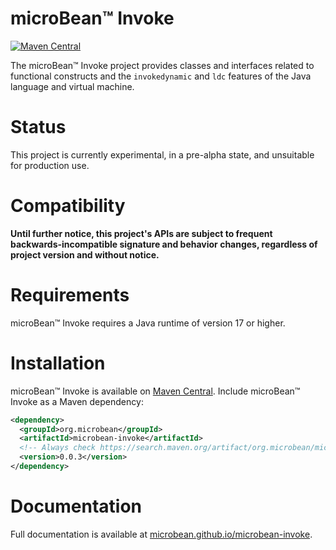 # microBean™ Invoke

[![Maven Central](https://maven-badges.herokuapp.com/maven-central/org.microbean/microbean-invoke/badge.svg)](https://maven-badges.herokuapp.com/maven-central/org.microbean/microbean-invoke)

The microBean™ Invoke project provides classes and interfaces related
to functional constructs and the `invokedynamic` and `ldc` features of
the Java language and virtual machine.

# Status

This project is currently experimental, in a pre-alpha state, and
unsuitable for production use.

# Compatibility

**Until further notice, this project's APIs are subject to frequent
backwards-incompatible signature and behavior changes, regardless of
project version and without notice.**

# Requirements

microBean™ Invoke requires a Java runtime of version 17 or higher.

# Installation

microBean™ Invoke is available on [Maven
Central](https://search.maven.org/).  Include microBean™ Invoke as a
Maven dependency:

```xml
<dependency>
  <groupId>org.microbean</groupId>
  <artifactId>microbean-invoke</artifactId>
  <!-- Always check https://search.maven.org/artifact/org.microbean/microbean-invoke for up-to-date available versions. -->
  <version>0.0.3</version>
</dependency>
```

# Documentation

Full documentation is available at
[microbean.github.io/microbean-invoke](https://microbean.github.io/microbean-invoke/).
